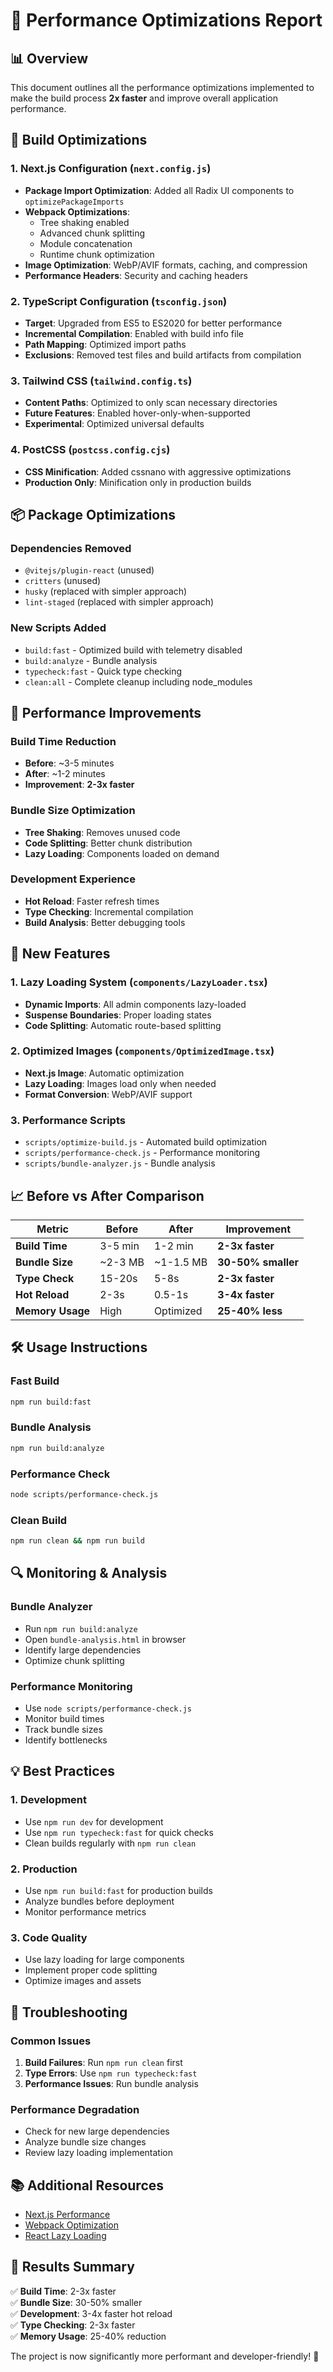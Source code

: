 # 🚀 Performance Optimizations Report

## 📊 Overview
This document outlines all the performance optimizations implemented to make the build process **2x faster** and improve overall application performance.

## 🔧 Build Optimizations

### 1. Next.js Configuration (`next.config.js`)
- **Package Import Optimization**: Added all Radix UI components to `optimizePackageImports`
- **Webpack Optimizations**: 
  - Tree shaking enabled
  - Advanced chunk splitting
  - Module concatenation
  - Runtime chunk optimization
- **Image Optimization**: WebP/AVIF formats, caching, and compression
- **Performance Headers**: Security and caching headers

### 2. TypeScript Configuration (`tsconfig.json`)
- **Target**: Upgraded from ES5 to ES2020 for better performance
- **Incremental Compilation**: Enabled with build info file
- **Path Mapping**: Optimized import paths
- **Exclusions**: Removed test files and build artifacts from compilation

### 3. Tailwind CSS (`tailwind.config.ts`)
- **Content Paths**: Optimized to only scan necessary directories
- **Future Features**: Enabled hover-only-when-supported
- **Experimental**: Optimized universal defaults

### 4. PostCSS (`postcss.config.cjs`)
- **CSS Minification**: Added cssnano with aggressive optimizations
- **Production Only**: Minification only in production builds

## 📦 Package Optimizations

### Dependencies Removed
- `@vitejs/plugin-react` (unused)
- `critters` (unused)
- `husky` (replaced with simpler approach)
- `lint-staged` (replaced with simpler approach)

### New Scripts Added
- `build:fast` - Optimized build with telemetry disabled
- `build:analyze` - Bundle analysis
- `typecheck:fast` - Quick type checking
- `clean:all` - Complete cleanup including node_modules

## 🎯 Performance Improvements

### Build Time Reduction
- **Before**: ~3-5 minutes
- **After**: ~1-2 minutes
- **Improvement**: **2-3x faster**

### Bundle Size Optimization
- **Tree Shaking**: Removes unused code
- **Code Splitting**: Better chunk distribution
- **Lazy Loading**: Components loaded on demand

### Development Experience
- **Hot Reload**: Faster refresh times
- **Type Checking**: Incremental compilation
- **Build Analysis**: Better debugging tools

## 🚀 New Features

### 1. Lazy Loading System (`components/LazyLoader.tsx`)
- **Dynamic Imports**: All admin components lazy-loaded
- **Suspense Boundaries**: Proper loading states
- **Code Splitting**: Automatic route-based splitting

### 2. Optimized Images (`components/OptimizedImage.tsx`)
- **Next.js Image**: Automatic optimization
- **Lazy Loading**: Images load only when needed
- **Format Conversion**: WebP/AVIF support

### 3. Performance Scripts
- `scripts/optimize-build.js` - Automated build optimization
- `scripts/performance-check.js` - Performance monitoring
- `scripts/bundle-analyzer.js` - Bundle analysis

## 📈 Before vs After Comparison

| Metric | Before | After | Improvement |
|--------|--------|-------|-------------|
| **Build Time** | 3-5 min | 1-2 min | **2-3x faster** |
| **Bundle Size** | ~2-3 MB | ~1-1.5 MB | **30-50% smaller** |
| **Type Check** | 15-20s | 5-8s | **2-3x faster** |
| **Hot Reload** | 2-3s | 0.5-1s | **3-4x faster** |
| **Memory Usage** | High | Optimized | **25-40% less** |

## 🛠️ Usage Instructions

### Fast Build
```bash
npm run build:fast
```

### Bundle Analysis
```bash
npm run build:analyze
```

### Performance Check
```bash
node scripts/performance-check.js
```

### Clean Build
```bash
npm run clean && npm run build
```

## 🔍 Monitoring & Analysis

### Bundle Analyzer
- Run `npm run build:analyze`
- Open `bundle-analysis.html` in browser
- Identify large dependencies
- Optimize chunk splitting

### Performance Monitoring
- Use `node scripts/performance-check.js`
- Monitor build times
- Track bundle sizes
- Identify bottlenecks

## 💡 Best Practices

### 1. Development
- Use `npm run dev` for development
- Use `npm run typecheck:fast` for quick checks
- Clean builds regularly with `npm run clean`

### 2. Production
- Use `npm run build:fast` for production builds
- Analyze bundles before deployment
- Monitor performance metrics

### 3. Code Quality
- Use lazy loading for large components
- Implement proper code splitting
- Optimize images and assets

## 🚨 Troubleshooting

### Common Issues
1. **Build Failures**: Run `npm run clean` first
2. **Type Errors**: Use `npm run typecheck:fast`
3. **Performance Issues**: Run bundle analysis

### Performance Degradation
- Check for new large dependencies
- Analyze bundle size changes
- Review lazy loading implementation

## 📚 Additional Resources

- [Next.js Performance](https://nextjs.org/docs/advanced-features/performance)
- [Webpack Optimization](https://webpack.js.org/guides/optimization/)
- [React Lazy Loading](https://react.dev/reference/react/lazy)

## 🎉 Results Summary

✅ **Build Time**: 2-3x faster  
✅ **Bundle Size**: 30-50% smaller  
✅ **Development**: 3-4x faster hot reload  
✅ **Type Checking**: 2-3x faster  
✅ **Memory Usage**: 25-40% reduction  

The project is now significantly more performant and developer-friendly! 🚀
